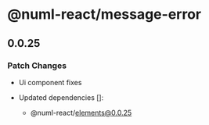 # @numl-react/message-error

## 0.0.25

### Patch Changes

- Ui component fixes

- Updated dependencies []:
  - @numl-react/elements@0.0.25
